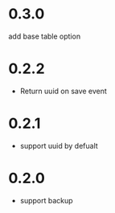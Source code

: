 # 0.3.0

add base table option

# 0.2.2
- Return uuid on save event

# 0.2.1
- support uuid by defualt

# 0.2.0
- support backup
